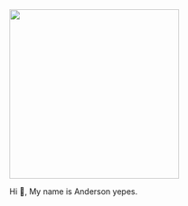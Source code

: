 
  <div id="header" display="flex"> 
        <img src="https://media.giphy.com/media/sk6yL9EGVeAcE/giphy.gif" width="300"/>
        <P aling="center">Hi 👋, My name is Anderson yepes.</P>
   </div>






<!--
**andersonyepes1998/andersonyepes1998** is a ✨ _special_ ✨ repository because its `README.md` (this file) appears on your GitHub profile.

Here are some ideas to get you started:

- 🔭 I’m currently working on ...
- 🌱 I’m currently learning ...
- 👯 I’m looking to collaborate on ...
- 🤔 I’m looking for help with ...
- 💬 Ask me about ...
- 📫 How to reach me: ...
- 😄 Pronouns: ...
- ⚡ Fun fact: ...
-->
